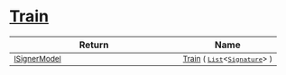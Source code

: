 # [Train](./OptimalDtwClassifier-100663867.md)


| Return | Name | 
| --- | --- | 
| <sub>[ISignerModel](./../../../Pipeline/ISignerModel.md)</sub><img width=200/>| <sub>[Train](./OptimalDtwClassifier-100663867.md) ( [`List`](https://docs.microsoft.com/en-us/dotnet/api/System.Collections.Generic.List-1)\<[`Signature`](./../../../Signature.md)> )</sub>| <br>


